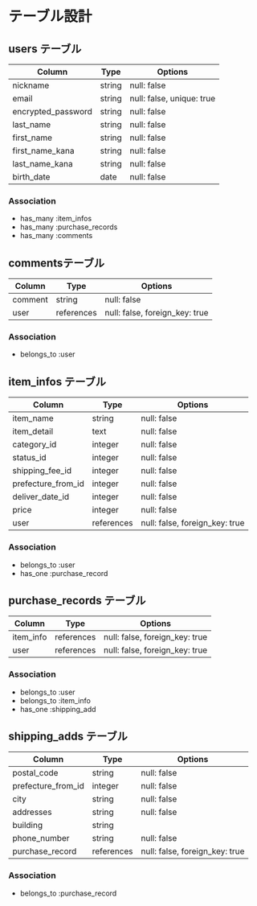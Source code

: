 # テーブル設計

## users テーブル

| Column                | Type   | Options                   |
| --------------------- | ------ | ------------------------- |
| nickname              | string | null: false               |
| email                 | string | null: false, unique: true |
| encrypted_password    | string | null: false               |
| last_name             | string | null: false               |
| first_name            | string | null: false               |
| first_name_kana       | string | null: false               |
| last_name_kana        | string | null: false               |
| birth_date            | date   | null: false               |

### Association

- has_many :item_infos
- has_many :purchase_records
- has_many :comments


## commentsテーブル

| Column          | Type       | Options                        |
| --------------- | ---------- | ------------------------------ |
| comment         | string     | null: false                    |
| user            | references | null: false, foreign_key: true |

### Association

- belongs_to :user


## item_infos テーブル

| Column             | Type       | Options                        |
| ------------------ | ---------- | ------------------------------ |
| item_name          | string     | null: false                    |
| item_detail        | text       | null: false                    |
| category_id        | integer    | null: false                    |
| status_id          | integer    | null: false                    |
| shipping_fee_id    | integer    | null: false                    |
| prefecture_from_id | integer    | null: false                    |
| deliver_date_id    | integer    | null: false                    |
| price              | integer    | null: false                    |
| user               | references | null: false, foreign_key: true |

### Association    

- belongs_to :user
- has_one :purchase_record


##  purchase_records テーブル

| Column          | Type       | Options                        |
| --------------- | ---------- | ------------------------------ |
| item_info       | references | null: false, foreign_key: true |
| user            | references | null: false, foreign_key: true |

### Association

- belongs_to :user
- belongs_to :item_info
- has_one :shipping_add


##  shipping_adds テーブル 

| Column             | Type       | Options                        |
| ------------------ | ---------- | ------------------------------ |
| postal_code        | string     | null: false                    |
| prefecture_from_id | integer    | null: false                    |
| city               | string     | null: false                    |
| addresses          | string     | null: false                    |
| building           | string     |                                |
| phone_number       | string     | null: false                    |
| purchase_record    | references | null: false, foreign_key: true |

### Association

- belongs_to :purchase_record

